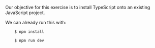 Our objective for this exercise is to install TypeScript onto an existing JavaScript project.

We can already run this with:

        $ npm install

        $ npm run dev
